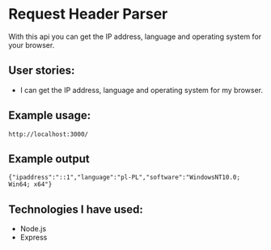 # Request Header Parser
With this api you can get the IP address, language and operating system for your browser.

## User stories:
* I can get the IP address, language and operating system for my browser.

## Example usage:
```
http://localhost:3000/
```

## Example output
```
{"ipaddress":"::1","language":"pl-PL","software":"WindowsNT10.0; Win64; x64"}
```

## Technologies I have used:
* Node.js
* Express
